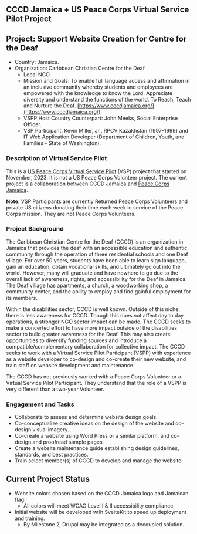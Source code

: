 ## CCCD Jamaica + US Peace Corps Virtual Service Pilot Project


## Project: Support Website Creation for Centre for the Deaf
- Country: Jamaica.
- Organization: Caribbean Christian Centre for the Deaf.
  - Local NGO.
  - Mission and Goals: To enable full language access and affirmation in an inclusive community whereby students and employees are empowered with the knowledge to know the Lord. Appreciate diversity and understand the functions of the world. To Reach, Teach and Nurture the Deaf. [https://www.cccdjamaica.org/](https://www.cccdjamaica.org/).
  - VSPP Host Country Counterpart: John Meeks, Social Enterprise Officer.
  - VSP Participant: Kevin Miller, Jr., RPCV Kazakhstan (1997-1999) and IT Web Application Developer (Department of Children, Youth, and Families - State of Washington).
 
### Description of Virtual Service Pilot

This is a [US Peace Corps Virtual Service Pilot](https://www.peacecorps.gov/volunteer/virtual-service-pilot/) (VSP) project that started on November, 2023. It is not a US Peace Corps Volunteer project. The current project is a collaboration between CCCD Jamaica and [Peace Corps Jamaica](https://www.peacecorps.gov/jamaica/). 

**Note**: VSP Participants are currently Returned Peace Corps Volunteers and private US citizens donating their time each week in service of the Peace Corps mission. They are not Peace Corps Volunteers.
  
### Project Background

The Caribbean Christian Centre for the Deaf (CCCD) is an organization in Jamaica that provides the deaf with an accessible education and authentic community through the operation of three residential schools and one Deaf village. For over 50 years, students have been able to learn sign language, gain an education, obtain vocational skills, and ultimately go out into the world. However, many will graduate and have nowhere to go due to the overall lack of awareness, rights, and accessibility for the Deaf in Jamaica. The Deaf village has apartments, a church, a woodworking shop, a community center, and the ability to employ and find gainful employment for its members. 

Within the disabilities sector, CCCD is well known. Outside of this niche, there is less awareness for CCCD. Though this does not affect day to day operations, a stronger NGO sector impact can be made. The CCCD seeks to make a concerted effort to have more impact outside of the disabilities sector to build greater awareness for the Deaf. This may also create opportunities to diversify funding sources and introduce a compatible/complementary collaboration for collective impact. The CCCD seeks to work with a Virtual Service Pilot Participant (VSPP) with experience as a website developer to co-design and co-create their new website, and train staff on website development and maintenance.

The CCCD has not previously worked with a Peace Corps Volunteer or a Virtual Service Pilot Participant. They understand that the role of a VSPP is very different than a two-year Volunteer. 

### Engagement and Tasks
- Collaborate to assess and determine website design goals.
-	Co-conceptualize creative ideas on the design of the website and co-design visual imagery.
-	Co-create a website using Word Press or a similar platform, and co-design and proofread sample pages.
-	Create a website maintenance guide establishing design guidelines, standards, and best practices.
-	Train select member(s) of CCCD to develop and manage the website.

## Current Project Status
- Website colors chosen based on the CCCD Jamaica logo and Jamaican flag.
  - All colors will meet WCAG Level I & II accessibility compliance.
- Initial website will be developed wtih SvelteKit to speed up deployment and training.
  - By Milestone 2, Drupal may be integrated as a decoupled solution. 

